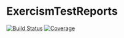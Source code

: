 # ExercismTestReports

[![Build Status](https://github.com/SaschaMann/ExercismTestReports.jl/actions)](https://github.com/SaschaMann/ExercismTestReports.jl/workflows/CI/badge.svg)
[![Coverage](https://codecov.io/gh//.jl/branch/master/graph/badge.svg)](https://codecov.io/gh//.jl)
